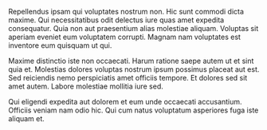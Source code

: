 Repellendus ipsam qui voluptates nostrum non. Hic sunt commodi dicta maxime. Qui necessitatibus odit delectus iure quas amet expedita consequatur. Quia non aut praesentium alias molestiae aliquam. Voluptas sit aperiam eveniet eum voluptatem corrupti. Magnam nam voluptates est inventore eum quisquam ut qui.
 Maxime distinctio iste non occaecati. Harum ratione saepe autem ut et sint quia et. Molestias dolores voluptas nostrum ipsum possimus placeat aut est. Sed reiciendis nemo perspiciatis amet officiis tempore. Et dolores sed sit amet autem. Labore molestiae mollitia iure sed.
 Qui eligendi expedita aut dolorem et eum unde occaecati accusantium. Officiis veniam nam odio hic. Qui cum natus voluptatum asperiores fuga iste aliquam et.